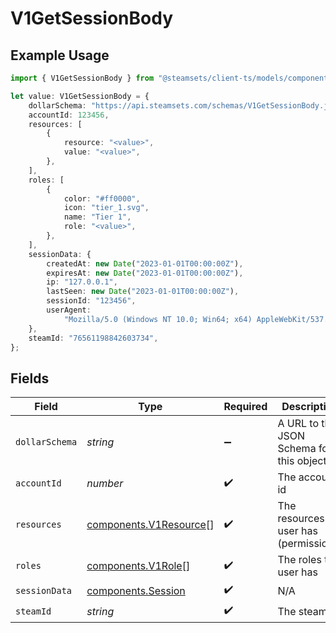 # V1GetSessionBody

## Example Usage

```typescript
import { V1GetSessionBody } from "@steamsets/client-ts/models/components";

let value: V1GetSessionBody = {
    dollarSchema: "https://api.steamsets.com/schemas/V1GetSessionBody.json",
    accountId: 123456,
    resources: [
        {
            resource: "<value>",
            value: "<value>",
        },
    ],
    roles: [
        {
            color: "#ff0000",
            icon: "tier_1.svg",
            name: "Tier 1",
            role: "<value>",
        },
    ],
    sessionData: {
        createdAt: new Date("2023-01-01T00:00:00Z"),
        expiresAt: new Date("2023-01-01T00:00:00Z"),
        ip: "127.0.0.1",
        lastSeen: new Date("2023-01-01T00:00:00Z"),
        sessionId: "123456",
        userAgent:
            "Mozilla/5.0 (Windows NT 10.0; Win64; x64) AppleWebKit/537.36 (KHTML, like Gecko) Chrome/91.0.4472.124 Safari/537.36",
    },
    steamId: "76561198842603734",
};
```

## Fields

| Field                                                            | Type                                                             | Required                                                         | Description                                                      | Example                                                          |
| ---------------------------------------------------------------- | ---------------------------------------------------------------- | ---------------------------------------------------------------- | ---------------------------------------------------------------- | ---------------------------------------------------------------- |
| `dollarSchema`                                                   | *string*                                                         | :heavy_minus_sign:                                               | A URL to the JSON Schema for this object.                        | https://api.steamsets.com/schemas/V1GetSessionBody.json          |
| `accountId`                                                      | *number*                                                         | :heavy_check_mark:                                               | The account id                                                   | 123456                                                           |
| `resources`                                                      | [components.V1Resource](../../models/components/v1resource.md)[] | :heavy_check_mark:                                               | The resources the user has (permissions)                         |                                                                  |
| `roles`                                                          | [components.V1Role](../../models/components/v1role.md)[]         | :heavy_check_mark:                                               | The roles the user has                                           |                                                                  |
| `sessionData`                                                    | [components.Session](../../models/components/session.md)         | :heavy_check_mark:                                               | N/A                                                              |                                                                  |
| `steamId`                                                        | *string*                                                         | :heavy_check_mark:                                               | The steam id                                                     | 76561198842603734                                                |